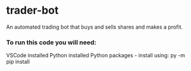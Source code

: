 # trader-bot
An automated trading bot that buys and sells shares and makes a profit. 

### To run this code you will need: 
VSCode installed 
Python installed 
Python packages - install using: py -m pip install <SomePackage>